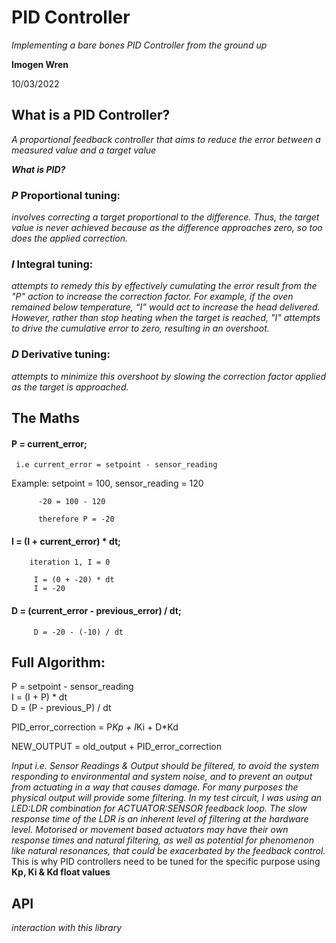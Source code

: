 # PID Controller

_Implementing a bare bones PID Controller from the ground up_

  **Imogen Wren**
 
 10/03/2022

  ## What is a PID Controller?

  _A proportional feedback controller that aims to reduce the error between a measured value and a target value_

 ***What is PID?***

  ### ___P___ Proportional tuning:
  _involves correcting a target proportional to the difference.
  Thus, the target value is never achieved because as the difference approaches zero,
  so too does the applied correction._

  ### ___I___ Integral tuning:
  _attempts to remedy this by effectively cumulating the
  error result from the "P" action to increase the correction factor.
  For example, if the oven remained below temperature,
  “I” would act to increase the head delivered.
  However, rather than stop heating when the target is reached,
  "I" attempts to drive the cumulative error to zero, resulting in an overshoot._

  ### ___D___ Derivative tuning:
  _attempts to minimize this overshoot by slowing the correction factor applied as the target is approached._


  ## The Maths
  #### P = current_error; 

     i.e current_error = setpoint - sensor_reading

  Example: setpoint = 100, sensor_reading = 120

          -20 = 100 - 120

          therefore P = -20

     
 ####  I = (I + current_error) * dt;

        iteration 1, I = 0

         I = (0 + -20) * dt
         I = -20

 
 #### D = (current_error - previous_error) / dt;

         D = -20 - (-10) / dt


 ## Full Algorithm:

  P = setpoint - sensor_reading                        <br>
  I = (I + P) * dt                                     <br>
  D = (P - previous_P) / dt                            <br>
  
  PID_error_correction = P*Kp + I*Ki + D*Kd            <br>

  NEW_OUTPUT = old_output + PID_error_correction       <br>
  
  _Input i.e. Sensor Readings & Output should be filtered, to avoid the system responding to environmental and system noise, and to prevent an output 
  from actuating in a way that causes damage. For many purposes the physical output will provide some filtering. In my test circuit, I was using an LED:LDR combination for ACTUATOR:SENSOR feedback loop. The slow response time of the LDR is an inherent level of filtering at the hardware level. Motorised or movement based actuators may have their own response times and natural filtering, as well as potential for phenomenon like natural resonances, that could be exacerbated by the feedback control._
  This is why PID controllers need to be tuned for the specific purpose using **Kp, Ki & Kd float values**


## API

_interaction with this library_


